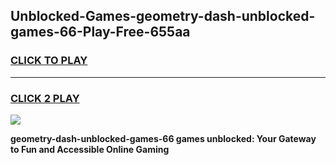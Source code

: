 
## Unblocked-Games-geometry-dash-unblocked-games-66-Play-Free-655aa
<h3>
<a href="https://premium76.site?title=geometry-dash-unblocked-games-66&ref=21A">CLICK TO PLAY</a></h3>
<hr>

<h3>
<a href="https://premium76.site?title=geometry-dash-unblocked-games-66&ref=21A">CLICK 2 PLAY</a>
  
</h3>

<a href="https://premium76.site?title=geometry-dash-unblocked-games-66&ref=21A"><img src="https://clearcache.store/games.png"></a>


**geometry-dash-unblocked-games-66 games unblocked: Your Gateway to Fun and Accessible Online Gaming**
